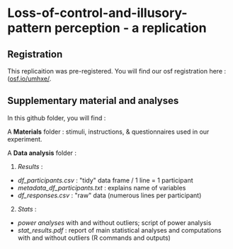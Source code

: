 # Loss-of-control-and-illusory-pattern perception - a replication

## Registration

This replicaition was pre-registered. You will find our osf registration here : ([osf.io/umhxe/](https://osf.io/umhxe/). 

## Supplementary material and analyses

In this github folder, you will find :

A **Materials** folder : stimuli, instructions, & questionnaires used in our experiment.

A **Data analysis** folder :

1) *Results* :
- *df_participants.csv* : "tidy" data frame / 1 line = 1 participant
- *metadata_df_participants.txt* : explains name of variables
- *df_responses.csv* : "raw" data (numerous lines per participant)

2) *Stats* :
- *power analyses* with and without outliers; script of power analysis
- *stat_results.pdf* : report of main statistical analyses and computations with and without outliers (R commands and outputs)
